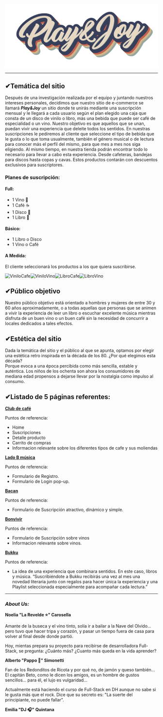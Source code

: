 
![Logo Play And Joy](./logo-transparente.png)

---

## ✔Temática del sitio

Después de una investigación realizada por el equipo y juntando nuestros intereses personales, decidimos que nuestro sitio de e-commerce se llamará ***Play&Joy*** un sitio donde te unirás mediante una suscripción mensual y le llegará a cada usuario según el plan elegido una caja que consta de un disco de vinilo o libro, más una bebida que puede ser café de especialidad o un vino. 
Nuestro objetivo es que aquellos que se unan, puedan vivir una experiencia que deleite todos los sentidos. En nuestras suscripciones le pediremos al cliente que seleccione el tipo de bebida que le gusta o lo que toma usualmente, también el género musical o de lectura para conocer más el perfil del mismo, para que mes a mes nos siga eligiendo. 
Al mismo tiempo, en nuestra tienda podrán encontrar todo lo necesario para llevar a cabo esta experiencia. Desde cafeteras, bandejas para discos hasta copas y cavas.
Estos productos contarán con descuentos exclusivos para suscriptores.

### Planes de suscripción:

#### **Full:**  
- 1 Vino 🍷
- 1 Café ☕
- 1 Disco 🎸
- 1 Libro 📖

#### **Básico:**  
- 1 Libro o Disco 
- 1 Vino o Café

#### **A Medida:**   
El cliente seleccionará los productos a los que quiera suscribirse.

<img src= "https://i.pinimg.com/originals/3f/b6/05/3fb605f50711be5a0ac7ca7010835a0e.jpg" alt= "ViniloCafe" height="70" width= "70"><img src= "https://thumbs.dreamstime.com/z/vinilo-de-cristal-del-vino-43752545.jpg" alt= "ViniloVino" height="70" width= "70"><img src= "https://dixit.guiaoleo.com.ar/wp-content/uploads/2015/01/libros-y-cafe.jpg" alt= "LibroCafe" height="70"><img src= "https://cloudfront-us-east-1.images.arcpublishing.com/grupoclarin/GJRWMZJVGE4WEMZYMZRTMMZSGI.jpg" alt= "LibroVino" height="70">

## ✔Público objetivo

Nuestro público objetivo está orientado a hombres y mujeres de entre 30 y 60 años aproximadamente, o a todas aquellas que personas que se animen a vivir la experiencia de leer un libro o escuchar excelente  música
mientras disfruta de un buen vino o un buen café sin la necesidad de concurrir a locales dedicados a tales efectos. 

## ✔Estética del sitio

Dada la temática del sitio y el público al que se apunta, optamos por elegir una estética retro inspirada en la década de los 80.
¿Por qué elegimos esta década?  
Porque evoca a una época percibida como más sencilla, estable y auténtica. 
Los niños de los ochenta son ahora los consumidores de mediana edad propensos a dejarse llevar por la nostalgia como impulso al consumo.

## ✔Listado de 5 páginas referentes:

**[Club de café](https://somosclubdecafe.com/)**

Puntos de referencia:
- Home
- Suscripciones
- Detalle producto
- Carrito de compras
- Informacion relevante sobre los diferentes tipos de cafe y sus moliendas

**[Lado B música](https://www.ladobmusica.com.ar/)**

Puntos de referencia:
- Formulario de Registro.
- Formulario de Login pop-up.

**[Bacan](https://www.bacan.com.ar/#/women/step/style)**

Puntos de referencia:
- Formulario de Suscripción atractivo, dinámico y simple.

**[Bonvivir](https://www.bonvivir.com/suscripcion/)**

Puntos de referencia:
- Formulario de Suscripción sobre vinos
- Informacion relevante sobre vinos.

**[Bukku](https://bukku.com.ar/)**

Puntos de referencia:
- La idea de una experiencia que combinara sentidos. En este caso, libros y música.
“Suscribiéndote a Bukku recibirás una vez al mes una novedad literaria junto con regalos para hacer única la experiencia y una Playlist seleccionada especialmente para acompañar cada lectura.”

---

### ***About Us:***

**Noelia "La Revelde ⭐" Carosella**

Amante de la buseca y el vino tinto, solía ir a bailar a la Nave del Olvido... pero tuvo que hacer tripa y corazón, y pasar un tiempo fuera de casa para volver al final desde donde partió.

Hoy, mientas prepara su proyecto para recibirse de desarrolladora Full-Stack, se pregunta: ¿Cuánto más? ¿Cuanto más queda en la vida aprender?

**Alberto "Pappo 🤟" Simonetti**

Fan de los Redonditos de Ricota y por qué no, de jamón y queso también... El capitán Beto, como le dicen los amigos, es un hombre de gustos sencillos... para él, el lujo es vulgaridad...

Actualmente está haciendo el curso de Full-Stack en DH aunque no sabe si le gusta más que el rock. Dice que su secreto es: "La suerte del principiante, no puede fallar".

**Emilia "DJ 🎧" Quintana**
